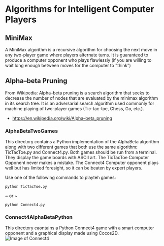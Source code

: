 # Algorithms for Intelligent Computer Players

## MiniMax
A MiniMax algorithm is a recursive algorithm for choosing the next move in any two-player game where players alternate turns. It is guaranteed to produce a computer opponent who plays flawlessly (if you are willing to wait long enough between moves for the computer to "think")

## Alpha–beta Pruning
From Wikipedia:
Alpha–beta pruning is a search algorithm that seeks to decrease the number of nodes that are evaluated by the minimax algorithm in its search tree. It is an adversarial search algorithm used commonly for machine playing of two-player games (Tic-tac-toe, Chess, Go, etc.).
- https://en.wikipedia.org/wiki/Alpha–beta_pruning

### AlphaBetaTwoGames
This directory contains a Python implementation of the AlphaBeta algorithm along with two different games that both use the same algorithm: TicTacToe.py and Connect4.py. Both games should be run from a terminal. They display the game boards with ASCII art. The TicTacToe Computer Opponent never makes a mistake. The Connect4 Computer opponent plays well but has limited foresight, so it can be beaten by expert players.

Use one of the following commands to playteh games:
```console
python TicTacToe.py
```
  ~ or ~
```console
python Connect4.py
```
 
 ### Connect4AlphaBetaPython
 This directory caontains a Python Connect4 game with a smart computer opponent and a graphical display made using Cocos2D.
 ![Image of Connect4](http://cdn.rawgit.com/erikbuck/GameAI/master/Connect4AlphaBetaPython/Connect4.png)
